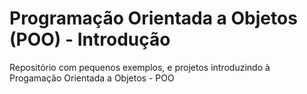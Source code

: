 
# Programação Orientada a Objetos (POO) - Introdução

Repositório com pequenos exemplos, e projetos introduzindo à Progamação Orientada a Objetos - POO
